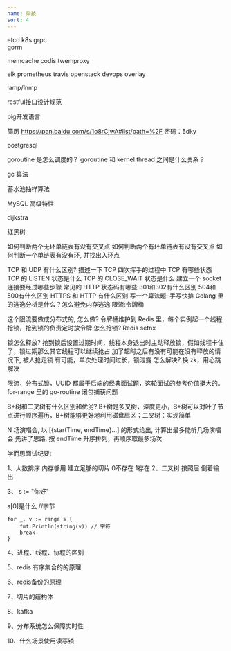 ```yaml
---
name: 杂技
sort: 4
---
```


etcd
k8s
grpc  
gorm

memcache  codis  twemproxy

elk
prometheus travis 
openstack devops
overlay

lamp/lnmp

restful接口设计规范

pig开发语言


简历  https://pan.baidu.com/s/1o8rCjwA#list/path=%2F 密码：5dky


postgresql


goroutine 是怎么调度的？
goroutine 和 kernel thread 之间是什么关系？

gc 算法

蓄水池抽样算法

 MySQL 高级特性
 
 dijkstra
 
 红黑树
 
 如何判断两个无环单链表有没有交叉点
如何判断两个有环单链表有没有交叉点
如何判断一个单链表有没有环, 并找出入环点

TCP 和 UDP 有什么区别?
描述一下 TCP 四次挥手的过程中
TCP 有哪些状态
TCP 的 LISTEN 状态是什么
TCP 的 CLOSE_WAIT 状态是什么
建立一个 socket 连接要经过哪些步骤
常见的 HTTP 状态码有哪些
301和302有什么区别
504和500有什么区别
HTTPS 和 HTTP 有什么区别
写一个算法题: 手写快排
Golang 里的逃逸分析是什么？怎么避免内存逃逸
限流:令牌桶

这个限流要做成分布式的, 怎么做?
令牌桶维护到 Redis 里，每个实例起一个线程抢锁，抢到锁的负责定时放令牌
怎么抢锁?
Redis setnx

锁怎么释放?
抢到锁后设置过期时间，线程本身退出时主动释放锁，假如线程卡住了，锁过期那么其它线程可以继续抢占
加了超时之后有没有可能在没有释放的情况下, 被人抢走锁
有可能，单次处理时间过长，锁泄露
怎么解决?
换 zk，用心跳解决


限流，分布式锁，UUID 都属于后端的经典面试题，这轮面试的参考价值挺大的。
 for-range 里的 go-routine 闭包捕获问题

B+树和二叉树有什么区别和优劣?
B+树是多叉树，深度更小，B+树可以对叶子节点进行顺序遍历，B+树能够更好地利用磁盘扇区；二叉树：实现简单

 N 场演唱会, 以 [{startTime, endTime}…] 的形式给出, 计算出最多能听几场演唱会
先讲了思路, 按 endTime 升序排列，再顺序取最多场次


学而思面试纪要:

1、大数排序  内存够用 建立足够的切片 0不存在  1存在
2、二叉树 按照层 倒着输出

3、
s := "你好"

s[0]是什么 //字节

```
for _, v := range s {
	fmt.Println(string(v)) // 字符
	break
}
```


4、进程、线程、协程的区别


5、redis 有序集合的的原理

6、redis备份的原理

7、切片的结构体

8、kafka

9、分布系统怎么保障实时性


10、什么场景使用读写锁


